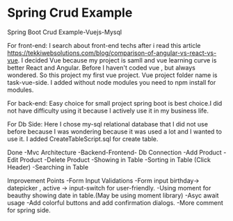 # Spring Crud Example

Spring Boot Crud Example-Vuejs-Mysql
 
For front-end:
	I search about front-end techs after i read this article https://tekkiwebsolutions.com/blog/comparison-of-angular-vs-react-vs-vue. 
	I decided Vue because my project is samll and vue learning curve is better React and Angular. Before I haven't coded vue , but always wondered. So this project my first vue project.
	Vue project folder name is task-vue-side. I added without node modules you need to npm install for modules.
	
	
For back-end:
	Easy choice for small project spring boot is best choice.I did not have difficulty using it because I actively use it in my business life.



For Db Side:
	Here I chose my-sql relational database that I did not use before because I was wondering because it was used a lot and I wanted to use it.
	I added CreateTableScript.sql for create table.
	
Done
-Mvc Architecture
-Backend-Frontend- Db Connection
-Add Product
-Edit Product
-Delete Product
-Showing in Table
-Sorting in Table (Click Header)
-Searching in Table

Improvement Points
-Form Input Validations
-Form input birthday-> datepicker , active -> input-switch for user-friendly.
-Using moment for beauthy showing date in table.(May be using moment library)
-Asyc await usage
-Add colorful buttons and add confirmation dialogs.
-More comment for spring side.
